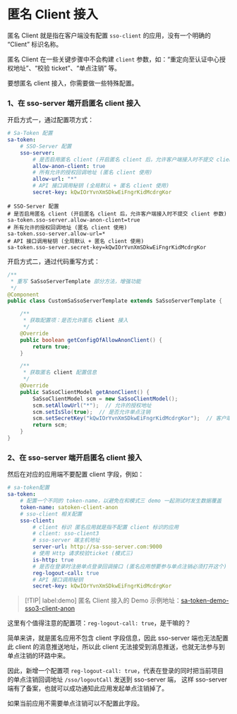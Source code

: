 # 匿名 Client 接入

匿名 Client 就是指在客户端没有配置 `sso-client` 的应用，没有一个明确的 “Client” 标识名称。

匿名 Client 在一些关键步骤中不会构建 `client` 参数，如：“重定向至认证中心授权地址”、“校验 ticket”、“单点注销” 等。

要想匿名 client 接入，你需要做一些特殊配置。


### 1、在 sso-server 端开启匿名 client 接入

开启方式一，通过配置项方式：

<!---------------------------- tabs:start ---------------------------->
<!------------- tab:yaml 风格  ------------->
``` yaml
# Sa-Token 配置
sa-token:
    # SSO-Server 配置
    sso-server:
        # 是否启用匿名 client (开启匿名 client 后，允许客户端接入时不提交 client 参数)
        allow-anon-client: true
        # 所有允许的授权回调地址 (匿名 client 使用)
        allow-url: "*"
        # API 接口调用秘钥 (全局默认 + 匿名 client 使用)
        secret-key: kQwIOrYvnXmSDkwEiFngrKidMcdrgKor
```
<!------------- tab:properties 风格  ------------->
``` properties
# SSO-Server 配置
# 是否启用匿名 client (开启匿名 client 后，允许客户端接入时不提交 client 参数)
sa-token.sso-server.allow-anon-client=true
# 所有允许的授权回调地址 (匿名 client 使用)
sa-token.sso-server.allow-url=*
# API 接口调用秘钥 (全局默认 + 匿名 client 使用)
sa-token.sso-server.secret-key=kQwIOrYvnXmSDkwEiFngrKidMcdrgKor
```
<!---------------------------- tabs:end ---------------------------->


开启方式二，通过代码重写方式：

``` java
/**
 * 重写 SaSsoServerTemplate 部分方法，增强功能
 */
@Component
public class CustomSaSsoServerTemplate extends SaSsoServerTemplate {

    /**
     * 获取配置项：是否允许匿名 client 接入
     */
    @Override
    public boolean getConfigOfAllowAnonClient() {
        return true;
    }

    /**
     * 获取匿名 client 配置信息
     */
    @Override
    public SaSsoClientModel getAnonClient() {
        SaSsoClientModel scm = new SaSsoClientModel();
        scm.setAllowUrl("*");  // 允许的授权地址
        scm.setIsSlo(true);  // 是否允许单点注销
        scm.setSecretKey("kQwIOrYvnXmSDkwEiFngrKidMcdrgKor");  // 客户端密钥
        return scm;
    }
}
```


### 2、在 sso-server 端开启匿名 client 接入

然后在对应的应用端不要配置 client 字段，例如：

``` yml
# sa-token配置 
sa-token:
    # 配置一个不同的 token-name，以避免在和模式三 demo 一起测试时发生数据覆盖
    token-name: satoken-client-anon
    # sso-client 相关配置
    sso-client:
        # client 标识 匿名应用就是指不配置 client 标识的应用
        # client: sso-client3
        # sso-server 端主机地址
        server-url: http://sa-sso-server.com:9000
        # 使用 Http 请求校验ticket (模式三)
        is-http: true
        # 是否在登录时注册单点登录回调接口 (匿名应用想要参与单点注销必须打开这个)
        reg-logout-call: true
        # API 接口调用秘钥
        secret-key: kQwIOrYvnXmSDkwEiFngrKidMcdrgKor
```


> [!TIP| label:demo] 
> 匿名 Client 接入的 Demo 示例地址：[sa-token-demo-sso3-client-anon](https://gitee.com/dromara/sa-token/tree/master/sa-token-demo/sa-token-demo-sso/sa-token-demo-sso3-client-anon)

这里有个值得注意的配置项：`reg-logout-call: true`，是干嘛的？

简单来讲，就是匿名应用不包含 client 字段信息，因此 sso-server 端也无法配置此 client 的消息推送地址，所以此 client 无法接受到消息推送，也就无法参与到单点注销的环路中来。

因此，新增一个配置项 `reg-logout-call: true`，代表在登录的同时把当前项目的单点注销回调地址 `/sso/logoutCall` 发送到 sso-server 端，
这样 sso-server 端有了备案，也就可以成功通知此应用发起单点注销掉了。

如果当前应用不需要单点注销可以不配置此字段。

